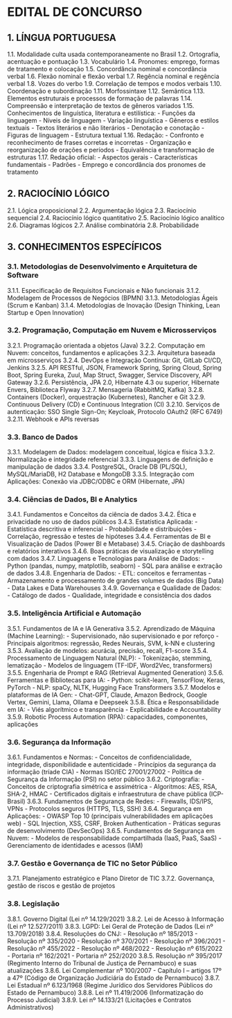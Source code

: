 # EDITAL DE CONCURSO

## 1. LÍNGUA PORTUGUESA

1.1. Modalidade culta usada contemporaneamente no Brasil
1.2. Ortografia, acentuação e pontuação
1.3. Vocabulário
1.4. Pronomes: emprego, formas de tratamento e colocação
1.5. Concordância nominal e concordância verbal
1.6. Flexão nominal e flexão verbal
1.7. Regência nominal e regência verbal
1.8. Vozes do verbo
1.9. Correlação de tempos e modos verbais
1.10. Coordenação e subordinação
1.11. Morfossintaxe
1.12. Semântica
1.13. Elementos estruturais e processos de formação de palavras
1.14. Compreensão e interpretação de textos de gêneros variados
1.15. Conhecimentos de linguística, literatura e estilística:
      - Funções da linguagem
      - Níveis de linguagem
      - Variação linguística
      - Gêneros e estilos textuais
      - Textos literários e não literários
      - Denotação e conotação
      - Figuras de linguagem
      - Estrutura textual
1.16. Redação:
      - Confronto e reconhecimento de frases corretas e incorretas
      - Organização e reorganização de orações e períodos
      - Equivalência e transformação de estruturas
1.17. Redação oficial:
      - Aspectos gerais
      - Características fundamentais
      - Padrões
      - Emprego e concordância dos pronomes de tratamento

## 2. RACIOCÍNIO LÓGICO

2.1. Lógica proposicional
2.2. Argumentação lógica
2.3. Raciocínio sequencial
2.4. Raciocínio lógico quantitativo
2.5. Raciocínio lógico analítico
2.6. Diagramas lógicos
2.7. Análise combinatória
2.8. Probabilidade


## 3. CONHECIMENTOS ESPECÍFICOS

### 3.1. Metodologias de Desenvolvimento e Arquitetura de Software

3.1.1. Especificação de Requisitos Funcionais e Não funcionais
3.1.2. Modelagem de Processos de Negócios (BPMN)
3.1.3. Metodologias Ágeis (Scrum e Kanban)
3.1.4. Metodologias de Inovação (Design Thinking, Lean Startup e Open Innovation)

### 3.2. Programação, Computação em Nuvem e Microsserviços

3.2.1. Programação orientada a objetos (Java)
3.2.2. Computação em Nuvem: conceitos, fundamentos e aplicações
3.2.3. Arquitetura baseada em microsserviços
3.2.4. DevOps e Integração Contínua: Git, GitLab CI/CD, Jenkins
3.2.5. API RESTful, JSON, Framework Spring, Spring Cloud, Spring Boot, Spring Eureka, Zuul, Map Struct, Swagger, Service Discovery, API Gateway
3.2.6. Persistência, JPA 2.0, Hibernate 4.3 ou superior, Hibernate Envers, Biblioteca Flyway
3.2.7. Mensageria (RabbitMQ, Kafka)
3.2.8. Containers (Docker), orquestração (Kubernetes), Rancher e Git
3.2.9. Continuous Delivery (CD) e Continuous Integration (CI)
3.2.10. Serviços de autenticação: SSO Single Sign-On; Keycloak, Protocolo OAuth2 (RFC 6749)
3.2.11. Webhook e APIs reversas

### 3.3. Banco de Dados

3.3.1. Modelagem de Dados: modelagem conceitual, lógica e física
3.3.2. Normalização e integridade referencial
3.3.3. Linguagens de definição e manipulação de dados
3.3.4. PostgreSQL, Oracle DB (PL/SQL), MySQL/MariaDB, H2 Database e MongoDB
3.3.5. Integração com Aplicações: Conexão via JDBC/ODBC e ORM (Hibernate, JPA)

### 3.4. Ciências de Dados, BI e Analytics

3.4.1. Fundamentos e Conceitos da ciência de dados
3.4.2. Ética e privacidade no uso de dados públicos
3.4.3. Estatística Aplicada:
       - Estatística descritiva e inferencial
       - Probabilidade e distribuições
       - Correlação, regressão e testes de hipóteses
3.4.4. Ferramentas de BI e Visualização de Dados (Power BI e Metabase)
3.4.5. Criação de dashboards e relatórios interativos
3.4.6. Boas práticas de visualização e storytelling com dados
3.4.7. Linguagens e Tecnologias para Análise de Dados:
       - Python (pandas, numpy, matplotlib, seaborn)
       - SQL para análise e extração de dados
3.4.8. Engenharia de Dados:
       - ETL: conceitos e ferramentas
       - Armazenamento e processamento de grandes volumes de dados (Big Data)
       - Data Lakes e Data Warehouses
3.4.9. Governança e Qualidade de Dados:
       - Catálogo de dados
       - Qualidade, integridade e consistência dos dados

### 3.5. Inteligência Artificial e Automação

3.5.1. Fundamentos de IA e IA Generativa
3.5.2. Aprendizado de Máquina (Machine Learning):
       - Supervisionado, não supervisionado e por reforço
       - Principais algoritmos: regressão, Redes Neurais, SVM, k-NN e clustering
3.5.3. Avaliação de modelos: acurácia, precisão, recall, F1-score
3.5.4. Processamento de Linguagem Natural (NLP):
       - Tokenização, stemming, lematização
       - Modelos de linguagem (TF-IDF, Word2Vec, transformers)
3.5.5. Engenharia de Prompt e RAG (Retrieval Augmented Generation)
3.5.6. Ferramentas e Bibliotecas para IA:
       - Python: scikit-learn, TensorFlow, Keras, PyTorch
       - NLP: spaCy, NLTK, Hugging Face Transformers
3.5.7. Modelos e plataformas de IA Gen:
       - Chat-GPT, Claude, Amazon Bedrock, Google Vertex, Gemini, Llama, Ollama e Deepseek
3.5.8. Ética e Responsabilidade em IA:
       - Viés algorítmico e transparência
       - Explicabilidade e Accountability
3.5.9. Robotic Process Automation (RPA): capacidades, componentes, aplicações

### 3.6. Segurança da Informação

3.6.1. Fundamentos e Normas:
       - Conceitos de confidencialidade, integridade, disponibilidade e autenticidade
       - Princípios da segurança da informação (tríade CIA)
       - Normas ISO/IEC 27001/27002
       - Política de Segurança da Informação (PSI) no setor público
3.6.2. Criptografia:
       - Conceitos de criptografia simétrica e assimétrica
       - Algoritmos: AES, RSA, SHA-2, HMAC
       - Certificados digitais e infraestrutura de chave pública (ICP-Brasil)
3.6.3. Fundamentos de Segurança de Redes:
       - Firewalls, IDS/IPS, VPNs
       - Protocolos seguros (HTTPS, TLS, SSH)
3.6.4. Segurança em Aplicações:
       - OWASP Top 10 (principais vulnerabilidades em aplicações web)
       - SQL Injection, XSS, CSRF, Broken Authentication
       - Práticas seguras de desenvolvimento (DevSecOps)
3.6.5. Fundamentos de Segurança em Nuvem:
       - Modelos de responsabilidade compartilhada (IaaS, PaaS, SaaS)
       - Gerenciamento de identidades e acessos (IAM)

### 3.7. Gestão e Governança de TIC no Setor Público

3.7.1. Planejamento estratégico e Plano Diretor de TIC
3.7.2. Governança, gestão de riscos e gestão de projetos

### 3.8. Legislação

3.8.1. Governo Digital (Lei nº 14.129/2021)
3.8.2. Lei de Acesso à Informação (Lei nº 12.527/2011)
3.8.3. LGPD: Lei Geral de Proteção de Dados (Lei nº 13.709/2018)
3.8.4. Resoluções do CNJ:
       - Resolução nº 185/2013
       - Resolução nº 335/2020
       - Resolução nº 370/2021
       - Resolução nº 396/2021
       - Resolução nº 455/2022
       - Resolução nº 468/2022
       - Resolução nº 615/2022
       - Portaria nº 162/2021
       - Portaria nº 252/2020
3.8.5. Resolução nº 395/2017 (Regimento Interno do Tribunal de Justiça de Pernambuco) e suas atualizações
3.8.6. Lei Complementar nº 100/2007 - Capítulo I – artigos 17º a 47º (Código de Organização Judiciária do Estado de Pernambuco)
3.8.7. Lei Estadual nº 6.123/1968 (Regime Jurídico dos Servidores Públicos do Estado de Pernambuco)
3.8.8. Lei nº 11.419/2006 (Informatização do Processo Judicial)
3.8.9. Lei nº 14.133/21 (Licitações e Contratos Administrativos)
